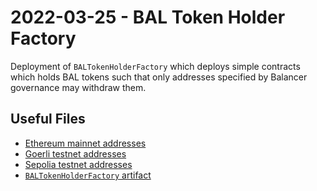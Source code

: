 # 2022-03-25 - BAL Token Holder Factory

Deployment of `BALTokenHolderFactory` which deploys simple contracts which holds BAL tokens such that only addresses specified by Balancer governance may withdraw them.

## Useful Files

- [Ethereum mainnet addresses](./output/mainnet.json)
- [Goerli testnet addresses](./output/goerli.json)
- [Sepolia testnet addresses](./output/sepolia.json)
- [`BALTokenHolderFactory` artifact](./artifact/BALTokenHolderFactory.json)
